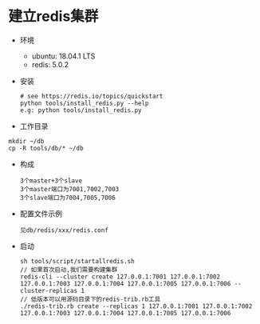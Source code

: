 建立redis集群
=============

* 环境
	* ubuntu: 18.04.1 LTS
	* redis: 5.0.2

* 安装
	```
	# see https://redis.io/topics/quickstart
	python tools/install_redis.py --help
	e.g: python tools/install_redis.py
	```
* 工作目录
```
mkdir ~/db
cp -R tools/db/* ~/db
```

* 构成  
	```
	3个master+3个slave
	3个master端口为7001,7002,7003
	3个slave端口为7004,7005,7006
	```

* 配置文件示例  
	```
	见db/redis/xxx/redis.conf
	```

* 启动
	```
	sh tools/script/startallredis.sh
	// 如果首次启动,我们需要构建集群
	redis-cli --cluster create 127.0.0.1:7001 127.0.0.1:7002 127.0.0.1:7003 127.0.0.1:7004 127.0.0.1:7005 127.0.0.1:7006 --cluster-replicas 1
	// 低版本可以用源码目录下的redis-trib.rb工具
	./redis-trib.rb create --replicas 1 127.0.0.1:7001 127.0.0.1:7002 127.0.0.1:7003 127.0.0.1:7004 127.0.0.1:7005 127.0.0.1:7006
	```
